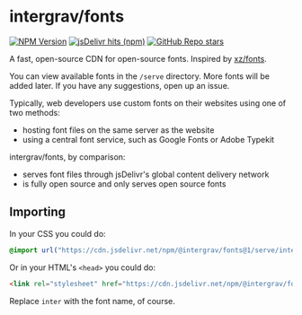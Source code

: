 # intergrav/fonts

[![NPM Version](https://img.shields.io/npm/v/@intergrav/fonts)](https://www.npmjs.com/package/@intergrav/fonts) [![jsDelivr hits (npm)](https://img.shields.io/jsdelivr/npm/hm/@intergrav/fonts)](https://cdn.jsdelivr.net/npm/@intergrav/fonts/) [![GitHub Repo stars](https://img.shields.io/github/stars/intergrav/fonts)](https://github.com/intergrav/fonts)

A fast, open-source CDN for open-source fonts. Inspired by [xz/fonts](https://github.com/xz/fonts).

You can view available fonts in the `/serve` directory. More fonts will be added later. If you have any suggestions, open up an issue.

Typically, web developers use custom fonts on their websites using one of two methods:

- hosting font files on the same server as the website
- using a central font service, such as Google Fonts or Adobe Typekit

intergrav/fonts, by comparison:

- serves font files through jsDelivr's global content delivery network
- is fully open source and only serves open source fonts

## Importing

In your CSS you could do:

```css
@import url("https://cdn.jsdelivr.net/npm/@intergrav/fonts@1/serve/inter.min.css");
```

Or in your HTML's `<head>` you could do:

```html
<link rel="stylesheet" href="https://cdn.jsdelivr.net/npm/@intergrav/fonts@1/serve/inter.min.css">
```

Replace `inter` with the font name, of course.
